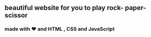 ## beautiful website for you to play  rock- paper-scissor 
### made with :heart: and HTML , CSS and JavaScript
